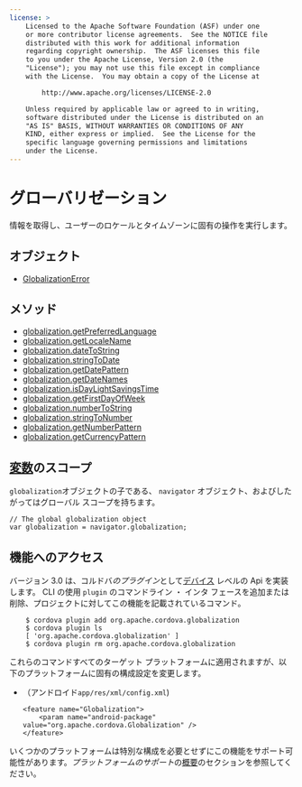 ```yaml
---
license: >
    Licensed to the Apache Software Foundation (ASF) under one
    or more contributor license agreements.  See the NOTICE file
    distributed with this work for additional information
    regarding copyright ownership.  The ASF licenses this file
    to you under the Apache License, Version 2.0 (the
    "License"); you may not use this file except in compliance
    with the License.  You may obtain a copy of the License at

        http://www.apache.org/licenses/LICENSE-2.0

    Unless required by applicable law or agreed to in writing,
    software distributed under the License is distributed on an
    "AS IS" BASIS, WITHOUT WARRANTIES OR CONDITIONS OF ANY
    KIND, either express or implied.  See the License for the
    specific language governing permissions and limitations
    under the License.
---
```


# グローバリゼーション

情報を取得し、ユーザーのロケールとタイムゾーンに固有の操作を実行します。

## オブジェクト

*   <a href="GlobalizationError/globalizationerror.html">GlobalizationError</a>

## メソッド

*   <a href="globalization.getPreferredLanguage.html">globalization.getPreferredLanguage</a>
*   <a href="globalization.getLocaleName.html">globalization.getLocaleName</a>
*   <a href="globalization.dateToString.html">globalization.dateToString</a>
*   <a href="globalization.stringToDate.html">globalization.stringToDate</a>
*   <a href="globalization.getDatePattern.html">globalization.getDatePattern</a>
*   <a href="globalization.getDateNames.html">globalization.getDateNames</a>
*   <a href="globalization.isDayLightSavingsTime.html">globalization.isDayLightSavingsTime</a>
*   <a href="globalization.getFirstDayOfWeek.html">globalization.getFirstDayOfWeek</a>
*   <a href="globalization.numberToString.html">globalization.numberToString</a>
*   <a href="globalization.stringToNumber.html">globalization.stringToNumber</a>
*   <a href="globalization.getNumberPattern.html">globalization.getNumberPattern</a>
*   <a href="globalization.getCurrencyPattern.html">globalization.getCurrencyPattern</a>

## <a href="../../plugin_ref/spec.html">変数</a>のスコープ

`globalization`オブジェクトの子である、 `navigator` オブジェクト、およびしたがってはグローバル スコープを持ちます。

    // The global globalization object
    var globalization = navigator.globalization;
    

## 機能へのアクセス

バージョン 3.0 は、コルドバ*のプラグイン*として<a href="../device/device.html">デバイス</a> レベルの Api を実装します。 CLI の使用 `plugin` のコマンドライン ・ インタ フェースを追加または削除、プロジェクトに対してこの機能を記載されているコマンド。

        $ cordova plugin add org.apache.cordova.globalization
        $ cordova plugin ls
        [ 'org.apache.cordova.globalization' ]
        $ cordova plugin rm org.apache.cordova.globalization
    

これらのコマンドすべてのターゲット プラットフォームに適用されますが、以下のプラットフォームに固有の構成設定を変更します。

*   （アンドロイド`app/res/xml/config.xml`)
    
        <feature name="Globalization">
            <param name="android-package" value="org.apache.cordova.Globalization" />
        </feature>
        

いくつかのプラットフォームは特別な構成を必要とせずにこの機能をサポート可能性があります。*プラットフォームのサポート*の<a href="../../guide/overview/index.html">概要</a>のセクションを参照してください。